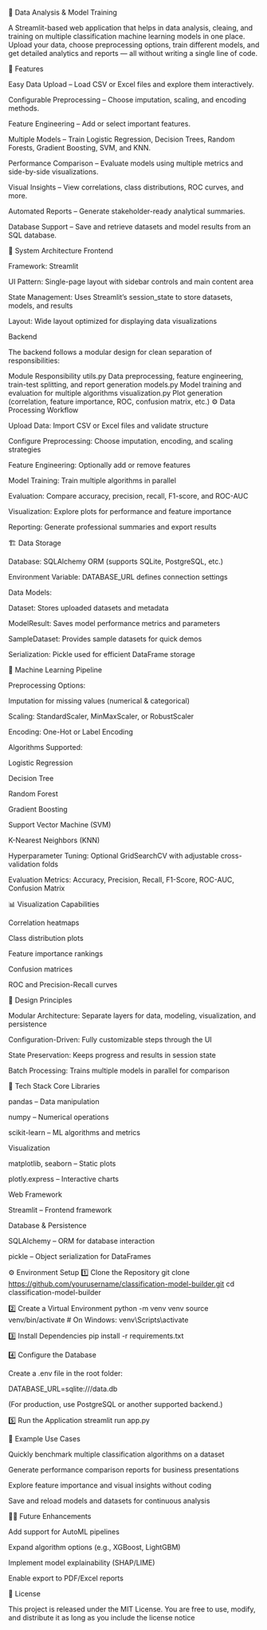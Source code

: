 🧠 Data Analysis & Model Training

A Streamlit-based web application that helps in data analysis, cleaing, and training on multiple classification machine learning models in one place.
Upload your data, choose preprocessing options, train different models, and get detailed analytics and reports — all without writing a single line of code.

🚀 Features

Easy Data Upload – Load CSV or Excel files and explore them interactively.

Configurable Preprocessing – Choose imputation, scaling, and encoding methods.

Feature Engineering – Add or select important features.

Multiple Models – Train Logistic Regression, Decision Trees, Random Forests, Gradient Boosting, SVM, and KNN.

Performance Comparison – Evaluate models using multiple metrics and side-by-side visualizations.

Visual Insights – View correlations, class distributions, ROC curves, and more.

Automated Reports – Generate stakeholder-ready analytical summaries.

Database Support – Save and retrieve datasets and model results from an SQL database.

🧩 System Architecture
Frontend

Framework: Streamlit

UI Pattern: Single-page layout with sidebar controls and main content area

State Management: Uses Streamlit’s session_state to store datasets, models, and results

Layout: Wide layout optimized for displaying data visualizations

Backend

The backend follows a modular design for clean separation of responsibilities:

Module Responsibility
utils.py Data preprocessing, feature engineering, train-test splitting, and report generation
models.py Model training and evaluation for multiple algorithms
visualization.py Plot generation (correlation, feature importance, ROC, confusion matrix, etc.)
⚙️ Data Processing Workflow

Upload Data: Import CSV or Excel files and validate structure

Configure Preprocessing: Choose imputation, encoding, and scaling strategies

Feature Engineering: Optionally add or remove features

Model Training: Train multiple algorithms in parallel

Evaluation: Compare accuracy, precision, recall, F1-score, and ROC-AUC

Visualization: Explore plots for performance and feature importance

Reporting: Generate professional summaries and export results

🏗️ Data Storage

Database: SQLAlchemy ORM (supports SQLite, PostgreSQL, etc.)

Environment Variable: DATABASE_URL defines connection settings

Data Models:

Dataset: Stores uploaded datasets and metadata

ModelResult: Saves model performance metrics and parameters

SampleDataset: Provides sample datasets for quick demos

Serialization: Pickle used for efficient DataFrame storage

🧮 Machine Learning Pipeline

Preprocessing Options:

Imputation for missing values (numerical & categorical)

Scaling: StandardScaler, MinMaxScaler, or RobustScaler

Encoding: One-Hot or Label Encoding

Algorithms Supported:

Logistic Regression

Decision Tree

Random Forest

Gradient Boosting

Support Vector Machine (SVM)

K-Nearest Neighbors (KNN)

Hyperparameter Tuning: Optional GridSearchCV with adjustable cross-validation folds

Evaluation Metrics: Accuracy, Precision, Recall, F1-Score, ROC-AUC, Confusion Matrix

📊 Visualization Capabilities

Correlation heatmaps

Class distribution plots

Feature importance rankings

Confusion matrices

ROC and Precision-Recall curves

🧱 Design Principles

Modular Architecture: Separate layers for data, modeling, visualization, and persistence

Configuration-Driven: Fully customizable steps through the UI

State Preservation: Keeps progress and results in session state

Batch Processing: Trains multiple models in parallel for comparison

🧰 Tech Stack
Core Libraries

pandas – Data manipulation

numpy – Numerical operations

scikit-learn – ML algorithms and metrics

Visualization

matplotlib, seaborn – Static plots

plotly.express – Interactive charts

Web Framework

Streamlit – Frontend framework

Database & Persistence

SQLAlchemy – ORM for database interaction

pickle – Object serialization for DataFrames

⚙️ Environment Setup
1️⃣ Clone the Repository
git clone https://github.com/yourusername/classification-model-builder.git
cd classification-model-builder

2️⃣ Create a Virtual Environment
python -m venv venv
source venv/bin/activate # On Windows: venv\Scripts\activate

3️⃣ Install Dependencies
pip install -r requirements.txt

4️⃣ Configure the Database

Create a .env file in the root folder:

DATABASE_URL=sqlite:///data.db

(For production, use PostgreSQL or another supported backend.)

5️⃣ Run the Application
streamlit run app.py

📘 Example Use Cases

Quickly benchmark multiple classification algorithms on a dataset

Generate performance comparison reports for business presentations

Explore feature importance and visual insights without coding

Save and reload models and datasets for continuous analysis

🧑‍💻 Future Enhancements

Add support for AutoML pipelines

Expand algorithm options (e.g., XGBoost, LightGBM)

Implement model explainability (SHAP/LIME)

Enable export to PDF/Excel reports

📄 License

This project is released under the MIT License.
You are free to use, modify, and distribute it as long as you include the license notice
